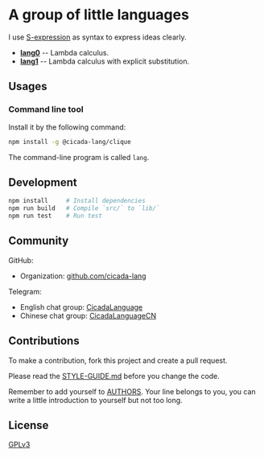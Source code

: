 # A group of little languages

I use [S-expression](https://github.com/cicada-lang/sexp) as syntax to express ideas clearly.

- [**lang0**](./docs/lang0/README.md) -- Lambda calculus.
- [**lang1**](./docs/lang1/README.md) -- Lambda calculus with explicit substitution.

## Usages

### Command line tool

Install it by the following command:

```sh
npm install -g @cicada-lang/clique
```

The command-line program is called `lang`.

## Development

```sh
npm install     # Install dependencies
npm run build   # Compile `src/` to `lib/`
npm run test    # Run test
```

## Community

GitHub:

- Organization: [github.com/cicada-lang](https://github.com/cicada-lang)

Telegram:

- English chat group: [CicadaLanguage](https://t.me/CicadaLanguage)
- Chinese chat group: [CicadaLanguageCN](https://t.me/CicadaLanguageCN)

## Contributions

To make a contribution, fork this project and create a pull request.

Please read the [STYLE-GUIDE.md](STYLE-GUIDE.md) before you change the code.

Remember to add yourself to [AUTHORS](AUTHORS).
Your line belongs to you, you can write a little
introduction to yourself but not too long.

## License

[GPLv3](LICENSE)
